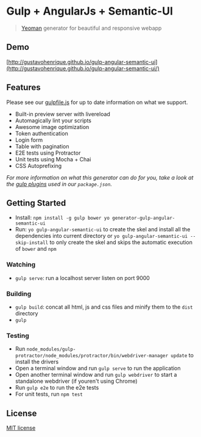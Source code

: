 Gulp + AngularJs + Semantic-UI
==============================

> [Yeoman](http://yeoman.io) generator for beautiful and responsive webapp

## Demo

[http://gustavohenrique.github.io/gulp-angular-semantic-ui](http://gustavohenrique.github.io/gulp-angular-semantic-ui/)

## Features

Please see our [gulpfile.js](app/templates/gulpfile.js) for up to date information on what we support.

* Built-in preview server with livereload
* Automagically lint your scripts
* Awesome image optimization
* Token authentication
* Login form
* Table with pagination
* E2E tests using Protractor
* Unit tests using Mocha + Chai
* CSS Autoprefixing

*For more information on what this generator can do for you, take a look at the [gulp plugins](app/templates/_package.json) used in our `package.json`.*


## Getting Started

- Install: `npm install -g gulp bower yo generator-gulp-angular-semantic-ui`
- Run: `yo gulp-angular-semantic-ui` to create the skel and install all the
dependencies into current directory or `yo gulp-angular-semantic-ui --skip-install`
to only create the skel and skips the automatic execution of `bower` and `npm`

### Watching

* `gulp serve`: run a localhost server listen on port 9000

### Building

* `gulp build`: concat all html, js and css files and minify them to the `dist` directory
* `gulp `

### Testing

* Run `node_modules/gulp-protractor/node_modules/protractor/bin/webdriver-manager update` to install the drivers
* Open a terminal window and run `gulp serve` to run the application
* Open another terminal window and run `gulp webdriver` to start a standalone webdriver (if youren't using Chrome)
* Run `gulp e2e` to run the e2e tests
* For unit tests, run `npm test`

## License

[MIT license](http://opensource.org/licenses/MIT)
